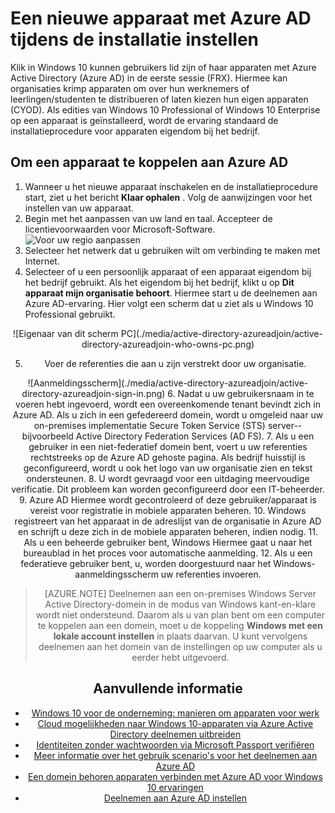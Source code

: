 <properties
    pageTitle="Een nieuwe apparaat met Azure AD tijdens de installatie instellen | Microsoft Azure"
    description="Een onderwerp waarin wordt uitgelegd hoe gebruikers kunnen instellen Azure AD deelnemen aan tijdens de eerste uitvoeren ervaring."
    services="active-directory"
    documentationCenter=""
    authors="femila"
    manager="swadhwa"
    editor=""
    tags="azure-classic-portal"/>

<tags
    ms.service="active-directory"
    ms.workload="identity"
    ms.tgt_pltfrm="na"
    ms.devlang="na"
    ms.topic="article"
    ms.date="09/27/2016"
    ms.author="femila"/>

# <a name="set-up-a-new-device-with-azure-ad-during-setup"></a>Een nieuwe apparaat met Azure AD tijdens de installatie instellen

Klik in Windows 10 kunnen gebruikers lid zijn of haar apparaten met Azure Active Directory (Azure AD) in de eerste sessie (FRX). Hiermee kan organisaties krimp apparaten om over hun werknemers of leerlingen/studenten te distribueren of laten kiezen hun eigen apparaten (CYOD).
Als edities van Windows 10 Professional of Windows 10 Enterprise op een apparaat is geïnstalleerd, wordt de ervaring standaard de installatieprocedure voor apparaten eigendom bij het bedrijf.

## <a name="to-join-a-device-to-azure-ad"></a>Om een apparaat te koppelen aan Azure AD


1. Wanneer u het nieuwe apparaat inschakelen en de installatieprocedure start, ziet u het bericht **Klaar ophalen** . Volg de aanwijzingen voor het instellen van uw apparaat.
2. Begin met het aanpassen van uw land en taal. Accepteer de licentievoorwaarden voor Microsoft-Software.
![Voor uw regio aanpassen](./media/active-directory-azureadjoin/active-directory-azureadjoin-customize-region.png)
3. Selecteer het netwerk dat u gebruiken wilt om verbinding te maken met Internet.
4. Selecteer of u een persoonlijk apparaat of een apparaat eigendom bij het bedrijf gebruikt. Als het eigendom bij het bedrijf, klikt u op **Dit apparaat mijn organisatie behoort**. Hiermee start u de deelnemen aan Azure AD-ervaring. Hier volgt een scherm dat u ziet als u Windows 10 Professional gebruikt.
<center>
![Eigenaar van dit scherm PC](./media/active-directory-azureadjoin/active-directory-azureadjoin-who-owns-pc.png)

5.  Voer de referenties die aan u zijn verstrekt door uw organisatie.
<center>
![Aanmeldingsscherm](./media/active-directory-azureadjoin/active-directory-azureadjoin-sign-in.png)
6.  Nadat u uw gebruikersnaam in te voeren hebt ingevoerd, wordt een overeenkomende tenant bevindt zich in Azure AD. Als u zich in een gefedereerd domein, wordt u omgeleid naar uw on-premises implementatie Secure Token Service (STS) server--bijvoorbeeld Active Directory Federation Services (AD FS).
7. Als u een gebruiker in een niet-federatief domein bent, voert u uw referenties rechtstreeks op de Azure AD gehoste pagina. Als bedrijf huisstijl is geconfigureerd, wordt u ook het logo van uw organisatie zien en tekst ondersteunen.
8.  U wordt gevraagd voor een uitdaging meervoudige verificatie. Dit probleem kan worden geconfigureerd door een IT-beheerder.
9.  Azure AD Hiermee wordt gecontroleerd of deze gebruiker/apparaat is vereist voor registratie in mobiele apparaten beheren.
10. Windows registreert van het apparaat in de adreslijst van de organisatie in Azure AD en schrijft u deze zich in de mobiele apparaten beheren, indien nodig.
11. Als u een beheerde gebruiker bent, Windows Hiermee gaat u naar het bureaublad in het proces voor automatische aanmelding.
12. Als u een federatieve gebruiker bent, u, worden doorgestuurd naar het Windows-aanmeldingsscherm uw referenties invoeren.

> [AZURE.NOTE] Deelnemen aan een on-premises Windows Server Active Directory-domein in de modus van Windows kant-en-klare wordt niet ondersteund. Daarom als u van plan bent om een computer te koppelen aan een domein, moet u de koppeling **Windows met een lokale account instellen** in plaats daarvan. U kunt vervolgens deelnemen aan het domein van de instellingen op uw computer als u eerder hebt uitgevoerd.

## <a name="additional-information"></a>Aanvullende informatie
* [Windows 10 voor de onderneming: manieren om apparaten voor werk](active-directory-azureadjoin-windows10-devices-overview.md)
* [Cloud mogelijkheden naar Windows 10-apparaten via Azure Active Directory deelnemen uitbreiden](active-directory-azureadjoin-user-upgrade.md)
* [Identiteiten zonder wachtwoorden via Microsoft Passport verifiëren](active-directory-azureadjoin-passport.md)
* [Meer informatie over het gebruik scenario's voor het deelnemen aan Azure AD](active-directory-azureadjoin-deployment-aadjoindirect.md)
* [Een domein behoren apparaten verbinden met Azure AD voor Windows 10 ervaringen](active-directory-azureadjoin-devices-group-policy.md)
* [Deelnemen aan Azure AD instellen](active-directory-azureadjoin-setup.md)
